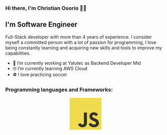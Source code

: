 ### Hi there, I'm Christian Osorio 👋🚀

## I'm Software Engineer

Full-Stack developer with more than 4 years of experience. I consider myself a committed person with a lot of passion for programming, I love being constantly learning and acquiring new
skills and tools to improve my capabilities.

- 🔭 I’m currently working at Yalutec as Backend Developer Mid
- 🤓 I’m currently learning AWS Cloud
- ⚽ I love practicing soccer

### Programming languages and Frameworks:

<div align="center">
  <img src="https://raw.githubusercontent.com/github/explore/80688e429a7d4ef2fca1e82350fe8e3517d3494d/topics/javascript/javascript.png" alt="JavaScript" width="100" />
</div>


<!--
**ccdosorio/ccdosorio** is a ✨ _special_ ✨ repository because its `README.md` (this file) appears on your GitHub profile.

Here are some ideas to get you started:

- 🔭 I’m currently working on ...
- 🌱 I’m currently learning ...
- 👯 I’m looking to collaborate on ...
- 🤔 I’m looking for help with ...
- 💬 Ask me about ...
- 📫 How to reach me: ...
- 😄 Pronouns: ...
- ⚡ Fun fact: ...
-->
